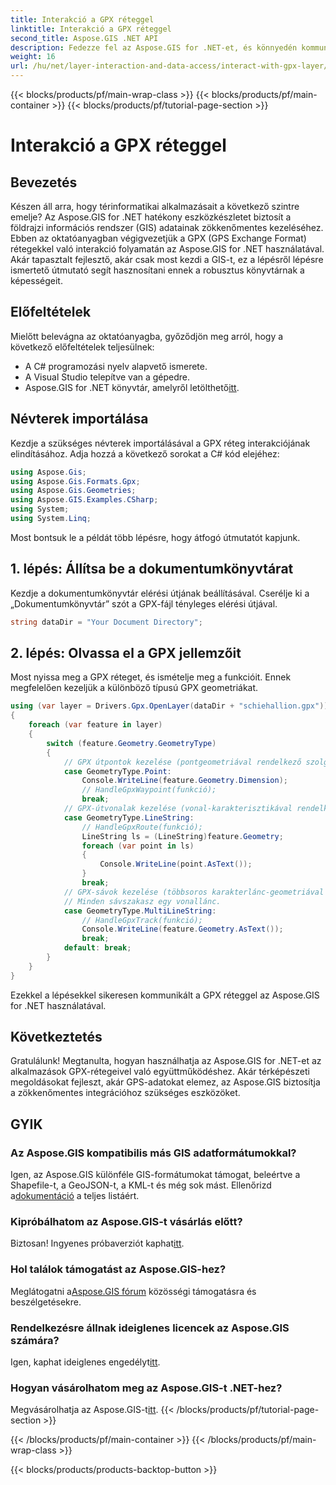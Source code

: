 ```yaml
---
title: Interakció a GPX réteggel
linktitle: Interakció a GPX réteggel
second_title: Aspose.GIS .NET API
description: Fedezze fel az Aspose.GIS for .NET-et, és könnyedén kommunikáljon a GPX rétegekkel. Töltse le a könyvtárat, próbálja ki az ingyenes próbaverziót, és javítsa térinformatikai alkalmazásait!
weight: 16
url: /hu/net/layer-interaction-and-data-access/interact-with-gpx-layer/
---
```


{{< blocks/products/pf/main-wrap-class >}}
{{< blocks/products/pf/main-container >}}
{{< blocks/products/pf/tutorial-page-section >}}

# Interakció a GPX réteggel

## Bevezetés
Készen áll arra, hogy térinformatikai alkalmazásait a következő szintre emelje? Az Aspose.GIS for .NET hatékony eszközkészletet biztosít a földrajzi információs rendszer (GIS) adatainak zökkenőmentes kezeléséhez. Ebben az oktatóanyagban végigvezetjük a GPX (GPS Exchange Format) rétegekkel való interakció folyamatán az Aspose.GIS for .NET használatával. Akár tapasztalt fejlesztő, akár csak most kezdi a GIS-t, ez a lépésről lépésre ismertető útmutató segít hasznosítani ennek a robusztus könyvtárnak a képességeit.
## Előfeltételek
Mielőtt belevágna az oktatóanyagba, győződjön meg arról, hogy a következő előfeltételek teljesülnek:
- A C# programozási nyelv alapvető ismerete.
- A Visual Studio telepítve van a gépedre.
-  Aspose.GIS for .NET könyvtár, amelyről letölthető[itt](https://releases.aspose.com/gis/net/).
## Névterek importálása
Kezdje a szükséges névterek importálásával a GPX réteg interakciójának elindításához. Adja hozzá a következő sorokat a C# kód elejéhez:
```csharp
using Aspose.Gis;
using Aspose.Gis.Formats.Gpx;
using Aspose.Gis.Geometries;
using Aspose.GIS.Examples.CSharp;
using System;
using System.Linq;
```
Most bontsuk le a példát több lépésre, hogy átfogó útmutatót kapjunk.
## 1. lépés: Állítsa be a dokumentumkönyvtárat
Kezdje a dokumentumkönyvtár elérési útjának beállításával. Cserélje ki a „Dokumentumkönyvtár” szót a GPX-fájl tényleges elérési útjával.
```csharp
string dataDir = "Your Document Directory";
```
## 2. lépés: Olvassa el a GPX jellemzőit
Most nyissa meg a GPX réteget, és ismételje meg a funkcióit. Ennek megfelelően kezeljük a különböző típusú GPX geometriákat.
```csharp
using (var layer = Drivers.Gpx.OpenLayer(dataDir + "schiehallion.gpx"))
{
    foreach (var feature in layer)
    {
        switch (feature.Geometry.GeometryType)
        {
            // GPX útpontok kezelése (pontgeometriával rendelkező szolgáltatások).
            case GeometryType.Point:
                Console.WriteLine(feature.Geometry.Dimension);
                // HandleGpxWaypoint(funkció);
                break;
            // GPX-útvonalak kezelése (vonal-karakterisztikával rendelkező szolgáltatások).
            case GeometryType.LineString:
                // HandleGpxRoute(funkció);
                LineString ls = (LineString)feature.Geometry;
                foreach (var point in ls)
                {
                    Console.WriteLine(point.AsText());
                }
                break;
            // GPX-sávok kezelése (többsoros karakterlánc-geometriával rendelkező szolgáltatások).
            // Minden sávszakasz egy vonallánc.
            case GeometryType.MultiLineString:
                // HandleGpxTrack(funkció);
                Console.WriteLine(feature.Geometry.AsText());
                break;
            default: break;
        }
    }
}
```
Ezekkel a lépésekkel sikeresen kommunikált a GPX réteggel az Aspose.GIS for .NET használatával.
## Következtetés
Gratulálunk! Megtanulta, hogyan használhatja az Aspose.GIS for .NET-et az alkalmazások GPX-rétegeivel való együttműködéshez. Akár térképészeti megoldásokat fejleszt, akár GPS-adatokat elemez, az Aspose.GIS biztosítja a zökkenőmentes integrációhoz szükséges eszközöket.
## GYIK
### Az Aspose.GIS kompatibilis más GIS adatformátumokkal?
 Igen, az Aspose.GIS különféle GIS-formátumokat támogat, beleértve a Shapefile-t, a GeoJSON-t, a KML-t és még sok mást. Ellenőrizd a[dokumentáció](https://reference.aspose.com/gis/net/) a teljes listáért.
### Kipróbálhatom az Aspose.GIS-t vásárlás előtt?
 Biztosan! Ingyenes próbaverziót kaphat[itt](https://releases.aspose.com/).
### Hol találok támogatást az Aspose.GIS-hez?
 Meglátogatni a[Aspose.GIS fórum](https://forum.aspose.com/c/gis/33) közösségi támogatásra és beszélgetésekre.
### Rendelkezésre állnak ideiglenes licencek az Aspose.GIS számára?
 Igen, kaphat ideiglenes engedélyt[itt](https://purchase.aspose.com/temporary-license/).
### Hogyan vásárolhatom meg az Aspose.GIS-t .NET-hez?
 Megvásárolhatja az Aspose.GIS-t[itt](https://purchase.aspose.com/buy).
{{< /blocks/products/pf/tutorial-page-section >}}

{{< /blocks/products/pf/main-container >}}
{{< /blocks/products/pf/main-wrap-class >}}

{{< blocks/products/products-backtop-button >}}
